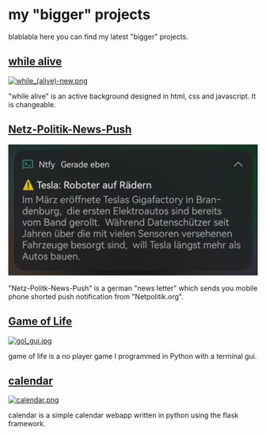 # my "bigger" projects

blablabla here you can find my latest "bigger" projects.

## [while alive](article?article=while%20alive)

[![while_(alive)-new.png](../static/assets/images/while_(alive)-new.png)](article?article=while%20alive)

"while alive" is an active background designed in html, css and javascript. It is changeable.

## [Netz-Politik-News-Push](article?article=npnp) 

[![NTFY.jpg](./static/assets/images/NTFY.jpg)](article?article=npnp)

"Netz-Politk-News-Push" is a german "news letter" which sends you mobile phone shorted push notification from "Netpolitik.org".

## [Game of Life](article?article=game%20of%20life)

[![gol_gui.jpg](../static/assets/images/gol_gui.jpg)](article?article=game%20of%20life)

game of life is a no player game I programmed in Python with a terminal gui.

## [calendar](article?article=calendar)

[![calendar.png](../static/assets/images/calendar.png)](article?article=calendar)

calendar is a simple calendar webapp written in python using the flask framework.

